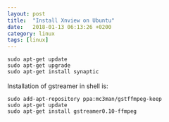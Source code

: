 ```yaml
---
layout: post
title:  "Install Xnview on Ubuntu"
date:   2018-01-13 06:13:26 +0200
category: linux
tags: [linux]
---
```



`sudo apt-get update`<br />
`sudo apt-get upgrade`<br />
`sudo apt-get install synaptic`<br />
<br />
Installation of gstreamer in shell is:

`sudo add-apt-repository ppa:mc3man/gstffmpeg-keep`<br />
`sudo apt-get update`<br />
`sudo apt-get install gstreamer0.10-ffmpeg`<br />